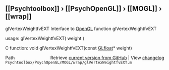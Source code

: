 ## [[Psychtoolbox]] &#8250; [[PsychOpenGL]] &#8250; [[MOGL]] &#8250; [[wrap]]

glVertexWeightfvEXT  Interface to [OpenGL](OpenGL) function glVertexWeightfvEXT  
  
usage:  glVertexWeightfvEXT( weight )  
  
C function:  void glVertexWeightfvEXT(const [GLfloat](GLfloat)\* weight)  




<div class="code_header" style="text-align:right;">
  <span style="float:left;">Path&nbsp;&nbsp;</span> <span class="counter">Retrieve <a href=
  "https://raw.github.com/Psychtoolbox-3/Psychtoolbox-3/beta/Psychtoolbox/PsychOpenGL/MOGL/wrap/glVertexWeightfvEXT.m">current version from GitHub</a> | View <a href=
  "https://github.com/Psychtoolbox-3/Psychtoolbox-3/commits/beta/Psychtoolbox/PsychOpenGL/MOGL/wrap/glVertexWeightfvEXT.m">changelog</a></span>
</div>
<div class="code">
  <code>Psychtoolbox/PsychOpenGL/MOGL/wrap/glVertexWeightfvEXT.m</code>
</div>


